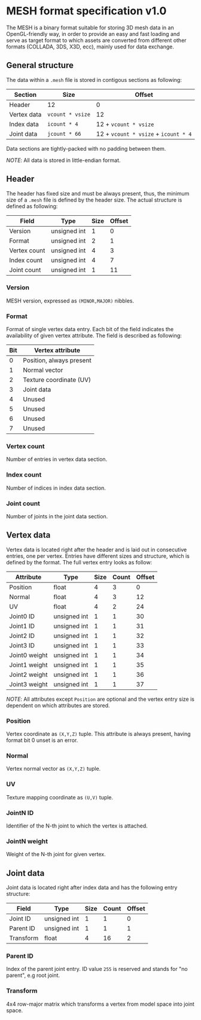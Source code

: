 MESH format specification v1.0
==============================

The MESH is a binary format suitable for storing 3D mesh data in an
OpenGL-friendly way, in order to provide an easy and fast loading and serve as
target format to which assets are converted from different other formats
(COLLADA, 3DS, X3D, ecc), mainly used for data exchange.


General structure
-----------------

The data within a `.mesh` file is stored in contigous sections as following:

  |Section    |Size            |Offset                              |
  |-----------|----------------|------------------------------------|
  |Header     |12              |0                                   |
  |Vertex data|`vcount * vsize`|12                                  |
  |Index data |`icount * 4`    |12 + `vcount * vsize`               |
  |Joint data |`jcount * 66`   |12 + `vcount * vsize` + `icount * 4`|

Data sections are tightly-packed with no padding between them.

*NOTE*: All data is stored in little-endian format.


Header
------
The header has fixed size and must be always present, thus, the minimum size of
a `.mesh` file is defined by the header size. The actual structure is defined as
following:

|Field       |Type        |Size|Offset|
|------------|------------|----|------|
|Version     |unsigned int|1   |0     |
|Format      |unsigned int|2   |1     |
|Vertex count|unsigned int|4   |3     |
|Index count |unsigned int|4   |7     |
|Joint count |unsigned int|1   |11    |

### Version
MESH version, expressed as `(MINOR,MAJOR)` nibbles.

### Format
Format of single vertex data entry. Each bit of the field indicates the
availability of given vertex attribute. The field is described as following:

|Bit|Vertex attribute         |
|---|-------------------------|
|0  |Position, always present |
|1  |Normal vector            |
|2  |Texture coordinate (UV)  |
|3  |Joint data               |
|4  |Unused                   |
|5  |Unused                   |
|6  |Unused                   |
|7  |Unused                   |

### Vertex count
Number of entries in vertex data section.

### Index count
Number of indices in index data section.

### Joint count
Number of joints in the joint data section.


Vertex data
-----------
Vertex data is located right after the header and is laid out in consecutive
entries, one per vertex. Entries have different sizes and structure, which is
defined by the format. The full vertex entry looks as follow:

|Attribute    |Type        |Size|Count|Offset|
|-------------|------------|----|-----|------|
|Position     |float       |4   |3    |0     |
|Normal       |float       |4   |3    |12    |
|UV           |float       |4   |2    |24    |
|Joint0 ID    |unsigned int|1   |1    |30    |
|Joint1 ID    |unsigned int|1   |1    |31    |
|Joint2 ID    |unsigned int|1   |1    |32    |
|Joint3 ID    |unsigned int|1   |1    |33    |
|Joint0 weight|unsigned int|1   |1    |34    |
|Joint1 weight|unsigned int|1   |1    |35    |
|Joint2 weight|unsigned int|1   |1    |36    |
|Joint3 weight|unsigned int|1   |1    |37    |

*NOTE*: All attributes except `Position` are optional and the vertex entry size
is dependent on which attributes are stored.

### Position
Vertex coordinate as `(X,Y,Z)` tuple.
This attribute is always present, having format bit 0 unset is an error.

### Normal
Vertex normal vector as `(X,Y,Z)` tuple.

### UV
Texture mapping coordinate as `(U,V)` tuple.

### JointN ID
Identifier of the N-th joint to which the vertex is attached.

### JointN weight
Weight of the N-th joint for given vertex.


Joint data
----------
Joint data is located right after index data and has the following entry
structure:

|Field    |Type        |Size |Count |Offset |
|---------|------------|-----|------|-------|
|Joint ID |unsigned int|1    |1     |0      |
|Parent ID|unsigned int|1    |1     |1      |
|Transform|float       |4    |16    |2      |

### Parent ID
Index of the parent joint entry. ID value `255` is reserved and stands for "no
parent", e.g root joint.

### Transform
4x4 row-major matrix which transforms a vertex from model space into joint
space.
